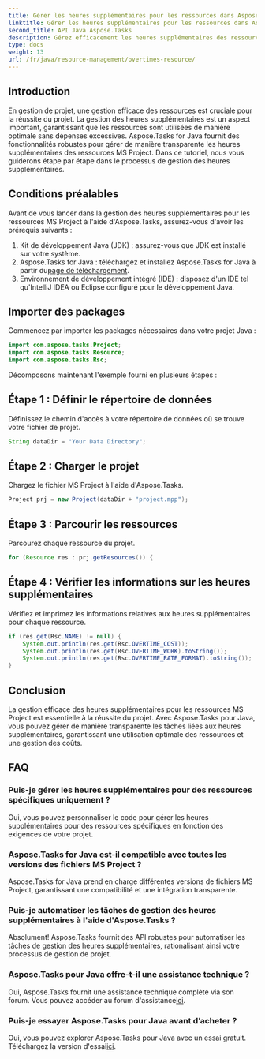 ```yaml
---
title: Gérer les heures supplémentaires pour les ressources dans Aspose.Tasks
linktitle: Gérer les heures supplémentaires pour les ressources dans Aspose.Tasks
second_title: API Java Aspose.Tasks
description: Gérez efficacement les heures supplémentaires des ressources MS Project à l'aide d'Aspose.Tasks pour Java. Optimisez l’utilisation des ressources et la gestion des coûts sans effort.
type: docs
weight: 13
url: /fr/java/resource-management/overtimes-resource/
---
```

## Introduction
En gestion de projet, une gestion efficace des ressources est cruciale pour la réussite du projet. La gestion des heures supplémentaires est un aspect important, garantissant que les ressources sont utilisées de manière optimale sans dépenses excessives. Aspose.Tasks for Java fournit des fonctionnalités robustes pour gérer de manière transparente les heures supplémentaires des ressources MS Project. Dans ce tutoriel, nous vous guiderons étape par étape dans le processus de gestion des heures supplémentaires.
## Conditions préalables
Avant de vous lancer dans la gestion des heures supplémentaires pour les ressources MS Project à l'aide d'Aspose.Tasks, assurez-vous d'avoir les prérequis suivants :
1. Kit de développement Java (JDK) : assurez-vous que JDK est installé sur votre système.
2.  Aspose.Tasks for Java : téléchargez et installez Aspose.Tasks for Java à partir du[page de téléchargement](https://releases.aspose.com/tasks/java/).
3. Environnement de développement intégré (IDE) : disposez d'un IDE tel qu'IntelliJ IDEA ou Eclipse configuré pour le développement Java.
## Importer des packages
Commencez par importer les packages nécessaires dans votre projet Java :
```java
import com.aspose.tasks.Project;
import com.aspose.tasks.Resource;
import com.aspose.tasks.Rsc;
```
Décomposons maintenant l'exemple fourni en plusieurs étapes :
## Étape 1 : Définir le répertoire de données
Définissez le chemin d'accès à votre répertoire de données où se trouve votre fichier de projet.
```java
String dataDir = "Your Data Directory";
```
## Étape 2 : Charger le projet
Chargez le fichier MS Project à l'aide d'Aspose.Tasks.
```java
Project prj = new Project(dataDir + "project.mpp");
```
## Étape 3 : Parcourir les ressources
Parcourez chaque ressource du projet.
```java
for (Resource res : prj.getResources()) {
```
## Étape 4 : Vérifier les informations sur les heures supplémentaires
Vérifiez et imprimez les informations relatives aux heures supplémentaires pour chaque ressource.
```java
if (res.get(Rsc.NAME) != null) {
    System.out.println(res.get(Rsc.OVERTIME_COST));
    System.out.println(res.get(Rsc.OVERTIME_WORK).toString());
    System.out.println(res.get(Rsc.OVERTIME_RATE_FORMAT).toString());
}
```
## Conclusion
La gestion efficace des heures supplémentaires pour les ressources MS Project est essentielle à la réussite du projet. Avec Aspose.Tasks pour Java, vous pouvez gérer de manière transparente les tâches liées aux heures supplémentaires, garantissant une utilisation optimale des ressources et une gestion des coûts.
## FAQ
### Puis-je gérer les heures supplémentaires pour des ressources spécifiques uniquement ?
Oui, vous pouvez personnaliser le code pour gérer les heures supplémentaires pour des ressources spécifiques en fonction des exigences de votre projet.
### Aspose.Tasks for Java est-il compatible avec toutes les versions des fichiers MS Project ?
Aspose.Tasks for Java prend en charge différentes versions de fichiers MS Project, garantissant une compatibilité et une intégration transparente.
### Puis-je automatiser les tâches de gestion des heures supplémentaires à l'aide d'Aspose.Tasks ?
Absolument! Aspose.Tasks fournit des API robustes pour automatiser les tâches de gestion des heures supplémentaires, rationalisant ainsi votre processus de gestion de projet.
### Aspose.Tasks pour Java offre-t-il une assistance technique ?
 Oui, Aspose.Tasks fournit une assistance technique complète via son forum. Vous pouvez accéder au forum d'assistance[ici](https://forum.aspose.com/c/tasks/15).
### Puis-je essayer Aspose.Tasks pour Java avant d’acheter ?
Oui, vous pouvez explorer Aspose.Tasks pour Java avec un essai gratuit. Téléchargez la version d'essai[ici](https://releases.aspose.com/).